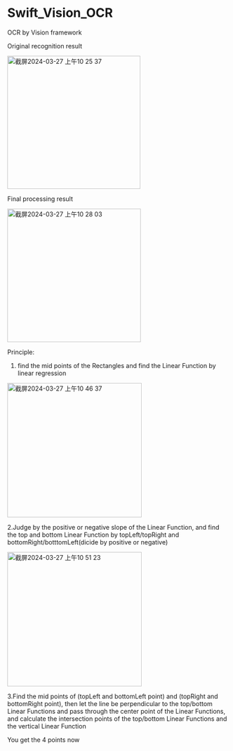 # Swift_Vision_OCR
OCR by Vision framework

Original recognition result

<img width="303" alt="截屏2024-03-27 上午10 25 37" src="https://github.com/OAK-WJR/Swift_Vision_OCR/assets/127903580/477ba6f5-52a8-4259-ae78-810d2bc69f0c">

Final processing result

<img width="304" alt="截屏2024-03-27 上午10 28 03" src="https://github.com/OAK-WJR/Swift_Vision_OCR/assets/127903580/5c6f2fef-b4e6-4c96-8086-69376b751c87">


Principle:

1. find the mid points of the Rectangles and find the Linear Function by linear regression

<img width="306" alt="截屏2024-03-27 上午10 46 37" src="https://github.com/OAK-WJR/Swift_Vision_OCR/assets/127903580/1dcb5a78-b71b-4167-a09f-4f537715ef34">

2.Judge by the positive or negative slope of the Linear Function, and find the top and bottom Linear Function by topLeft/topRight and bottomRight/botttomLeft(dicide by positive or negative)

<img width="306" alt="截屏2024-03-27 上午10 51 23" src="https://github.com/OAK-WJR/Swift_Vision_OCR/assets/127903580/8e625d28-993a-4e29-b84b-995d2259e7da">

3.Find the mid points of (topLeft and bottomLeft point) and (topRight and bottomRight point), then let the line be perpendicular to the top/bottom Linear Functions and pass through the center point of the Linear Functions, and calculate the intersection points of the top/bottom Linear Functions and the vertical Linear Function

You get the 4 points now
